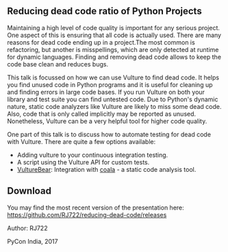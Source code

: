 ## Reducing dead code ratio of Python Projects

Maintaining a high level of code quality is important for any serious project. One aspect of this is ensuring that all code is actually used. There are many reasons for dead code ending up in a project.The most common is refactoring, but another is misspellings, which are only detected at runtime for dynamic languages. Finding and removing dead code allows to keep the code base clean and reduces bugs.

This talk is focussed on how we can use Vulture to find dead code. It helps you find unused code in Python programs and it is useful for cleaning up and finding errors in large code bases. If you run Vulture on both your library and test suite you can find untested code. Due to Python's dynamic nature, static code analyzers like Vulture are likely to miss some dead code. Also, code that is only called implicitly may be reported as unused. Nonetheless, Vulture can be a very helpful tool for higher code quality.

One part of this talk is to discuss how to automate testing for dead code with Vulture. There are quite a few options available:

- Adding vulture to your continuous integration testing.
- A script using the Vulture API for custom tests.
- [VultureBear](https://github.com/coala/coala-bears/blob/master/bears/python/VultureBear.py): Integration with [coala](https://coala.io) - a static code analysis tool.


## Download

You may find the most recent version of the presentation here: https://github.com/RJ722/reducing-dead-code/releases

Author: RJ722

PyCon India, 2017
